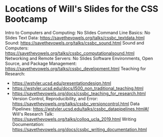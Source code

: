 # Locations of Will's Slides for the CSS Bootcamp

Intro to Computers and Computing: No Slides
Command Line Basics: No Slides
Text Data: <https://savethevowels.org/talks/cssbc_textdata.html>
Sound: <https://savethevowels.org/talks/cssbc_sound.html>
Sound and Computers: <https://savethevowels.org/talks/cssbc_computationalsound.html>
Networking and Remote Servers: No Slides
Software Environments, Open Source, and Package Management: <https://savethevowels.org/talks/cssbc_development.html>
Teaching for Research:
- <https://wstyler.ucsd.edu/presentationdesign.html>
- <https://wstyler.ucsd.edu/docs/l500_non_traditional_teaching.html>
- <https://savethevowels.org/docs/cssbc_teaching_for_research.html>
Version Control, Reproducibility, and Error: <https://savethevowels.org/talks/cssbc_versioncontrol.html>
Data Pipelines: <https://wstyler.ucsd.edu/talks/cssbc_datapipelines.html#/>
Will's Research Talk: <https://savethevowels.org/talks/colloq_ucla_2019.html>
Writing Documentation: <https://savethevowels.org/docs/cssbc_writing_documentation.html>
